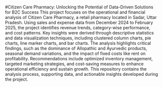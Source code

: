 #Citizen Care Pharmacy: Unlocking the Potential of Data-Driven Solutions for B2C Success
This project focuses on the operational and financial analysis of Citizen Care Pharmacy, a retail pharmacy located in Sadar, Uttar Pradesh. Using sales and expense data from December 2024 to February 2025, the project identifies revenue trends, category-wise performance, and cost patterns. Key insights were derived through descriptive statistics and data visualization techniques, including clustered column charts, pie charts, line marker charts, and bar charts.
The analysis highlights critical findings, such as the dominance of Allopathic and Ayurvedic products, seasonal demand variations, and the impact of fixed costs like rent on profitability. Recommendations include optimized inventory management, targeted marketing strategies, and cost-saving measures to enhance operational efficiency and sustain growth. This repository contains the analysis process, supporting data, and actionable insights developed during the project.
